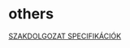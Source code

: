 # others
[SZAKDOLGOZAT SPECIFIKÁCIÓK](https://docs.google.com/document/d/e/2PACX-1vQGrIN_FE350mGddcSFreGNS8bQFb1wwqTCvuMl8wVSpnXEt8DCBFPUkk09WE5_uw/pub)
